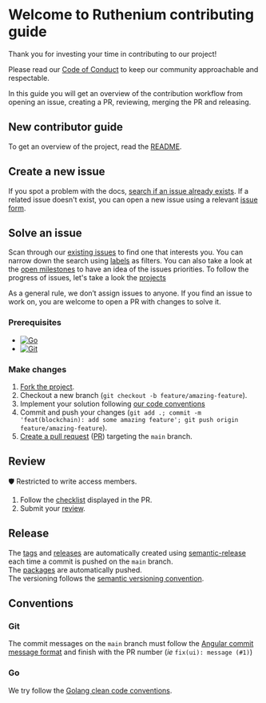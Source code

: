 # Welcome to Ruthenium contributing guide
Thank you for investing your time in contributing to our project!

Please read our [Code of Conduct](CODE_OF_CONDUCT.md) to keep our community approachable and respectable.

In this guide you will get an overview of the contribution workflow from opening an issue, creating a PR, reviewing, merging the PR and releasing.

## New contributor guide
To get an overview of the project, read the [README](../README.md).



## Create a new issue
If you spot a problem with the docs, [search if an issue already exists](https://docs.github.com/en/github/searching-for-information-on-github/searching-on-github/searching-issues-and-pull-requests#search-by-the-title-body-or-comments). If a related issue doesn't exist, you can open a new issue using a relevant [issue form](https://github.com/my-cloud/ruthenium/issues/new/choose).

## Solve an issue
Scan through our [existing issues](https://github.com/my-cloud/ruthenium/issues) to find one that interests you. You can narrow down the search using [labels](https://github.com/my-cloud/ruthenium/labels) as filters. You can also take a look at the [open milestones](https://github.com/my-cloud/ruthenium/milestones) to have an idea of the issues priorities. To follow the progress of issues, let's take a look the [projects](https://github.com/my-cloud/ruthenium/projects?query=is%3Aopen)

As a general rule, we don’t assign issues to anyone. If you find an issue to work on, you are welcome to open a PR with changes to solve it.

### Prerequisites
* [![Go](https://img.shields.io/github/go-mod/go-version/my-cloud/ruthenium?logo=go)](https://go.dev/dl/)
* [![Git](https://img.shields.io/badge/Git-grey.svg?logo=Git)](https://git-scm.com/)

### Make changes
1. [Fork the project](https://github.com/my-cloud/ruthenium/fork).
1. Checkout a new branch (`git checkout -b feature/amazing-feature`).
1. Implement your solution following [our code conventions](#Go)
1. Commit and push your changes (`git add .; commit -m 'feat(blockchain): add some amazing feature'; git push origin feature/amazing-feature`).
1. [Create a pull request](https://github.com/my-cloud/ruthenium/compare) ([PR](https://docs.github.com/en/pull-requests)) targeting the `main` branch.

## Review
🛡 Restricted to write access members.
1. Follow the [checklist](https://github.com/my-cloud/ruthenium/blob/main/.github/pull_request_template.md) displayed in the PR.
1. Submit your [review](https://docs.github.com/en/pull-requests/collaborating-with-pull-requests/reviewing-changes-in-pull-requests/reviewing-proposed-changes-in-a-pull-request).

## Release
The [tags](https://github.com/my-cloud/ruthenium/tags) and [releases](https://github.com/my-cloud/ruthenium/releases) are automatically created using [semantic-release](https://github.com/go-semantic-release/action) each time a commit is pushed on the `main` branch.  
The [packages](https://github.com/my-cloud/ruthenium/pkgs/container/ruthenium) are automatically pushed.  
The versioning follows the [semantic versioning convention][1].

## Conventions
### Git
The commit messages on the `main` branch must follow the [Angular commit message format](https://github.com/angular/angular/blob/main/CONTRIBUTING.md#-commit-message-format) and finish with the PR number (*ie* `fix(ui): message (#1)`)

### Go
We try follow the [Golang clean code conventions](https://github.com/Pungyeon/clean-go-article).

[1]: https://semver.org/ "Semantic versioning website"
